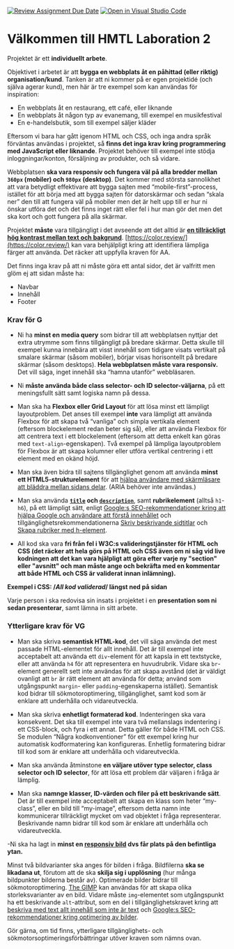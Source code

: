 [![Review Assignment Due Date](https://classroom.github.com/assets/deadline-readme-button-24ddc0f5d75046c5622901739e7c5dd533143b0c8e959d652212380cedb1ea36.svg)](https://classroom.github.com/a/dZO47OCI)
[![Open in Visual Studio Code](https://classroom.github.com/assets/open-in-vscode-718a45dd9cf7e7f842a935f5ebbe5719a5e09af4491e668f4dbf3b35d5cca122.svg)](https://classroom.github.com/online_ide?assignment_repo_id=11865342&assignment_repo_type=AssignmentRepo)

# Välkommen till HMTL Laboration 2

Projektet är ett **individuellt arbete**.

Objektivet i arbetet är att **bygga en webbplats åt en påhittad (eller riktig) organisation/kund**. Tanken är att ni kommer på er egen projektidé (och själva agerar kund), men här är tre exempel som kan användas för inspiration:

- En webbplats åt en restaurang, ett café, eller liknande
- En webbplats åt någon typ av evanemang, till exempel en musikfestival
- En e-handelsbutik, som till exempel säljer kläder

Eftersom vi bara har gått igenom HTML och CSS, och inga andra språk förväntas användas i projektet, så **finns det inga krav kring programmering med JavaScript eller liknande**. Projektet behöver till exempel inte stödja inloggningar/konton, försäljning av produkter, och så vidare.

Webbplatsen **ska vara responsiv och fungera väl på alla bredder mellan `360px` (mobiler) och `980px` (desktop)**. Det kommer med största sannolikhet att vara betydligt effektivare att bygga sajten med “mobile-first”-process, istället för att börja med att bygga sajten för datorskärmar och sedan “skala ner” den till att fungera väl på mobiler men det är helt upp till er hur ni önskar utföra det och det finns inget rätt eller fel i hur man gör det men det ska kort och gott fungera på alla skärmar.

Projektet **måste** vara tillgängligt i det avseende att det alltid är **[en tillräckligt hög kontrast mellan text och bakgrund](https://webbriktlinjer.se/riktlinjer/126-tillrackliga-kontraster/)**. [https://color.review/](https://color.review/) kan vara behjälpligt kring att identifiera lämpliga färger att använda. Det räcker att uppfylla kraven för AA.

Det finns inga krav på att ni måste göra ett antal sidor, det är valfritt men glöm ej att sidan måste ha:

- Navbar
- Innehåll
- Footer

### Krav för G

- Ni ha **minst en media query** som bidrar till att webbplatsen nyttjar det extra utrymme som finns tillgängligt på bredare skärmar. Detta skulle till exempel kunna innebära att visst innehåll som tidigare visats vertikalt på smalare skärmar (såsom mobiler), börjar visas horisontellt på bredare skärmar (såsom desktops). **Hela webbplatsen måste vara responsiv.** Det vill säga, inget innehåll ska “hamna utanför” webbläsaren.

- Ni **måste använda både class selector- och ID selector-väljarna**, på ett meningsfullt sätt samt logiska namn på dessa.

- Man ska ha **Flexbox eller Grid Layout** för att lösa minst ett lämpligt layoutproblem. Det anses till exempel **inte** vara lämpligt att använda Flexbox för att skapa två “vanliga” och simpla vertikala element (eftersom blockelement redan beter sig så), eller att använda Flexbox för att centrera text i ett blockelement (eftersom att detta enkelt kan göras med `text-align`-egenskapen). Två exempel på lämpliga layoutproblem för Flexbox är att skapa kolumner eller utföra vertikal centrering i ett element med en okänd höjd.

- Man ska även bidra till sajtens tillgänglighet genom att använda **minst ett HTML5-strukturelement** för att [hjälpa användare med skärmläsare att bläddra mellan sidans delar](https://webbriktlinjer.se/riktlinjer/75-gruppera-och-skapa-mojlighet-att-hoppa-forbi-delar-pa-sidorna/). (ARIA behöver inte användas.)

- Man ska använda **[`title`](https://developers.google.com/search/docs/beginner/seo-starter-guide?hl=sv&visit_id=637667214098085977-1872329024&rd=1#uniquepagetitles) och [`description`](https://developers.google.com/search/docs/beginner/seo-starter-guide?hl=sv&visit_id=637667214098085977-1872329024&rd=1#descriptionmeta)**, samt **rubrikelement** (alltså `h1`-`h6`), på ett lämpligt sätt, enligt [Google:s SEO-rekommendationer kring att hjälpa Google och användare att förstå innehållet](https://support.google.com/webmasters/answer/7451184?hl=sv&ref_topic=9460495#understand_your_content) och tillgänglighetsrekommendationerna [Skriv beskrivande sidtitlar](https://webbriktlinjer.se/riktlinjer/135-skriv-beskrivande-sidtitlar/) och [Skapa rubriker med h-element](https://webbriktlinjer.se/riktlinjer/105-skapa-rubriker-med-h-element/).

- All kod ska vara **fri från fel i W3C:s valideringstjänster för HTML och CSS (det räcker att hela görs på HTML och CSS även om ni såg vid live kodningen att det kan vara hjälpligt att göra efter varje ny "section" eller "avsnitt" och man måste ange och bekräfta med en kommentar att både HTML och CSS är validerat innan inlämning).**

**Exempel i CSS: /_All kod validerad_/ längst ned på sidan**

Varje person i ska redovisa sin insats i projektet i en **presentation som ni sedan presenterar**, samt lämna in sitt arbete.

### Ytterligare krav för VG

- Man ska skriva **semantisk HTML-kod**, det vill säga använda det mest passade HTML-elementet för allt innehåll. Det är till exempel inte acceptabelt att använda ett `div`-element för att kapsla in ett textstycke, eller att använda `h4` för att representera en huvudrubrik. Vidare ska `br`-element generellt sett inte användas för att skapa avstånd (det är väldigt ovanligt att `br` är rätt element att använda för detta; använd som utgångspunkt `margin`- eller `padding`-egenskaperna istället). Semantisk kod bidrar till sökmotoroptimering, tillgänglighet, samt kod som är enklare att underhålla och vidareutveckla.

- Man ska skriva **enhetligt formaterad kod**. Indenteringen ska vara konsekvent. Det ska till exempel inte vara två mellanslags indentering i ett CSS-block, och fyra i ett annat. Detta gäller för både HTML och CSS. Se modulen “Några kodkonventioner” för ett exempel kring hur automatisk kodformatering kan konfigureras. Enhetlig formatering bidrar till kod som är enklare att underhålla och vidareutveckla.

- Man ska använda åtminstone **en väljare utöver type selector, class selector och ID selector**, för att lösa ett problem där väljaren i fråga är lämplig.

- Man ska **namnge klasser, ID-värden och filer på ett beskrivande sätt**. Det är till exempel inte acceptabelt att skapa en klass som heter “my-class”, eller en bild till “my-image”, eftersom detta namn inte kommunicerar tillräckligt mycket om vad objektet i fråga representerar. Beskrivande namn bidrar till kod som är enklare att underhålla och vidareutveckla.

-Ni ska ha lagt in **minst en [responsiv bild](https://developer.mozilla.org/en-US/docs/Learn/HTML/Multimedia_and_embedding/Responsive_images) dvs får plats på den befintliga ytan.**

Minst två bildvarianter ska anges för bilden i fråga. Bildfilerna **ska se likadana ut**, förutom att de ska **skilja sig i upplösning** (hur många bildpunkter bilderna består av). Optimerade bilder bidrar till sökmotoroptimering. [The GIMP](https://www.gimp.org/) kan användas för att skapa olika storleksvarianter av en bild. Vidare måste `img`-elementet som utgångspunkt ha ett beskrivande `alt`-attribut, som en del i tillgänglighetskravet kring att [beskriva med text allt innehåll som inte är text](https://webbriktlinjer.se/riktlinjer/115-textalternativ/) och [Google:s SEO-rekommendationer kring optimering av bilder](https://support.google.com/webmasters/answer/7451184?hl=sv&ref_topic=9460495#images).

Gör gärna, om tid finns, ytterligare tillgänglighets- och sökmotorsoptimeringsförbättringar utöver kraven som nämns ovan.
